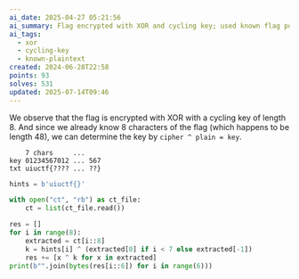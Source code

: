 ```yaml
---
ai_date: 2025-04-27 05:21:56
ai_summary: Flag encrypted with XOR and cycling key; used known flag portion to derive key, then XOR decryption
ai_tags:
  - xor
  - cycling-key
  - known-plaintext
created: 2024-06-28T22:58
points: 93
solves: 531
updated: 2025-07-14T09:46
---
```


We observe that the flag is encrypted with XOR with a cycling key of length 8.
And since we already know 8 characters of the flag (which happens to be length 48), we can determine the key by `cipher ^ plain = key`.

```
    7 chars     ...
key 01234567012 ... 567
txt uiuctf{???? ... ??}
```

```python
hints = b'uiuctf{}'

with open("ct", "rb") as ct_file:
    ct = list(ct_file.read())

res = []
for i in range(8):
    extracted = ct[i::8]
    k = hints[i] ^ (extracted[0] if i < 7 else extracted[-1])
    res += [x ^ k for x in extracted]
print(b"".join(bytes(res[i::6]) for i in range(6)))
```